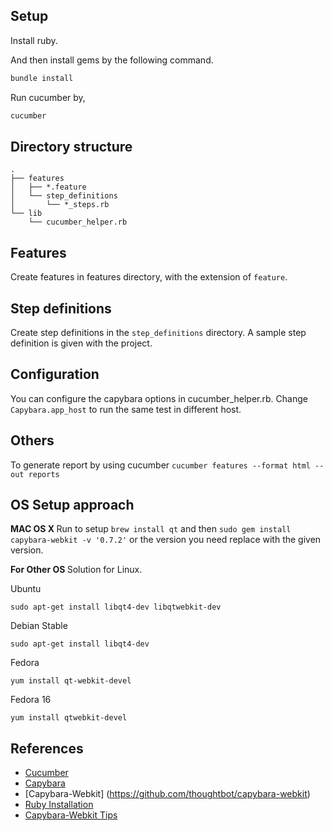 Setup
-----
Install ruby. 

And then install gems by the following command.
```bash
bundle install
```
Run cucumber by,
```bash
cucumber
```

Directory structure
-------------------
```
.
├── features
│   ├── *.feature
│   └── step_definitions
│       └── *_steps.rb
└── lib
    └── cucumber_helper.rb
```

Features
--------
Create features in features directory, with the extension of `feature`.

Step definitions
----------------
Create step definitions in the `step_definitions` directory.
A sample step definition is given with the project.

Configuration
-------------
You can configure the capybara options in cucumber_helper.rb.
Change `Capybara.app_host` to run the same test in different host.

Others
-------------
To generate report by using cucumber
```cucumber features --format html --out reports```

OS Setup approach
-----------------

<b> MAC OS X </b>
Run to setup ```brew install qt``` and then ```sudo gem install capybara-webkit -v '0.7.2'``` or the version you need replace with the given version. 

<b> For Other OS </b>
Solution for Linux.

Ubuntu

```sudo apt-get install libqt4-dev libqtwebkit-dev```

Debian Stable

```sudo apt-get install libqt4-dev```

Fedora

```yum install qt-webkit-devel```

Fedora 16

```yum install qtwebkit-devel```


References
----------
* [Cucumber](https://github.com/cucumber/cucumber/wiki)
* [Capybara](https://github.com/jnicklas/capybara)
* [Capybara-Webkit] (https://github.com/thoughtbot/capybara-webkit)
* [Ruby Installation](http://gorails.com/setup/osx/10.10-yosemite)
* [Capybara-Webkit Tips](http://stackoverflow.com/questions/8365764/error-installing-gem-capybara-webkit)